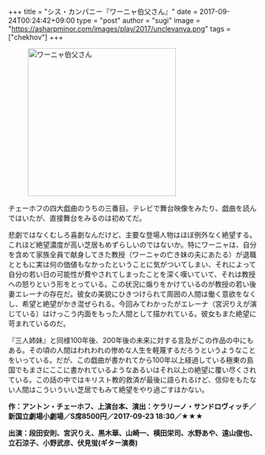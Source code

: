 +++
title = "シス・カンパニー『ワーニャ伯父さん』"
date = 2017-09-24T00:24:42+09:00
type = "post"
author = "sugi"
image = "https://asharpminor.com/images/play/2017/unclevanya.png"
tags = ["chekhov"]
+++
<figure class="alignleft"><img src="/images/play/2017/unclevanya.png" alt="ワーニャ伯父さん" style="width: 300px !important;"></figure>

チェーホフの四大戯曲のうちの三番目。テレビで舞台映像をみたり、戯曲を読んではいたが、直接舞台をみるのは初めてだ。

悲劇ではなくむしろ喜劇なんだけど、主要な登場人物はほぼ例外なく絶望する。これほど絶望濃度が高い芝居もめずらしいのではないか。特にワーニャは、自分を含めて家族全員で献身してきた教授（ワーニャの亡き妹の夫にあたる）が退職とともに実は何の価値もなかったということに気がついてしまい、それによって自分の若い日の可能性が費やされてしまったことを深く嘆いていて、それは教授への怒りという形をとっている。この状況に煽りをかけているのが教授の若い後妻エレーナの存在だ。彼女の美貌にひきつけられて周囲の人間は働く意欲をなくし、希望と絶望がかき混ぜられる。今回みてわかったがエレーナ（宮沢りえが演じている）はけっこう内面をもった人間として描かれている。彼女もまた絶望に苛まれているのだ。

『三人姉妹』と同様100年後、200年後の未来に対する言及がこの作品の中にもある。その頃の人間はわれわれの惨めな人生を軽蔑するだろうというようなことをいっている。だが、この戯曲が書かれてから100年以上経過している極東の島国でもまさにここに書かれているようなあるいはそれ以上の絶望に覆い尽くされている。この話の中ではキリスト教的救済が最後に語られるけど、信仰をもたない人間はこういういい芝居でもみて絶望をやり過ごすほかない。

**作：アントン・チェーホフ、上演台本、演出：ケラリーノ・サンドロヴィッチ／新国立劇場小劇場／S席8500円／2017-09-23 18:30／★★★**

**出演：段田安則、宮沢りえ、黒木華、山崎一、横田栄司、水野あや、遠山俊也、立石涼子、小野武彦、伏見蛍(ギター演奏)**
